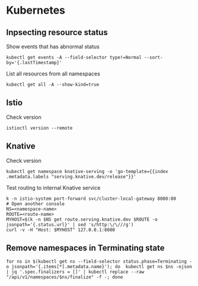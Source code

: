 # Kubernetes

## Inpsecting resource status

Show events that has abnormal status

```text
kubectl get events -A --field-selector type!=Normal --sort-by='{.lastTimestamp}'
```

List all resources from all namespaces

```text
kubectl get all -A --show-kind=true
```

## Istio

Check version

```text
istioctl version --remote
```

## Knative 

Check version

```text
kubectl get namespace knative-serving -o 'go-template={{index .metadata.labels "serving.knative.dev/release"}}'
```

Test routing to internal Knative service

```text
k -n istio-system port-forward svc/cluster-local-gateway 8080:80
# Open another console
NS=<namespace-name>
ROUTE=<route-name>
MYHOST=$(k -n $NS get route.serving.knative.dev $ROUTE -o jsonpath='{.status.url}' | sed 's/http:\/\///g')
curl -v -H "Host: $MYHOST" 127.0.0.1:8080
```

## Remove namespaces in Terminating state

```text
for ns in $(kubectl get ns --field-selector status.phase=Terminating -o jsonpath='{.items[*].metadata.name}'); do  kubectl get ns $ns -ojson | jq '.spec.finalizers = []' | kubectl replace --raw "/api/v1/namespaces/$ns/finalize" -f -; done
```

## 

